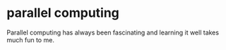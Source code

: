 #  parallel computing
Parallel computing has always been fascinating and learning it well takes much fun to me.